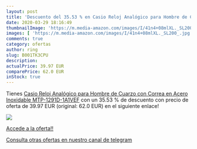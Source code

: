 ```yaml
---
layout: post
title: 'Descuento del 35.53 % en Casio Reloj Analógico para Hombre de Cua'
date: 2020-03-29 18:16:49
thumbnailImage: 'https://m.media-amazon.com/images/I/41n4+08mlXL._SL200_.jpg'
images: [ 'https://m.media-amazon.com/images/I/41n4+08mlXL._SL200_.jpg' ]
comments: true
category: ofertas
author: ring
slug: B001TK3CPU
description:
actualPrice: 39.97 EUR
comparePrice: 62.0 EUR
inStock: true
---
```


Tienes [Casio Reloj Analógico para Hombre de Cuarzo con Correa en Acero Inoxidable MTP-1291D-1A1VEF](https://www.amazon.com/dp/B001TK3CPU/?tag=redken08-20) con un 35.53 % de descuento con precio de oferta de 39.97 EUR (original: 62.0 EUR) en el siguiente enlace!

[![](https://m.media-amazon.com/images/I/41n4+08mlXL._SL200_.jpg)](https://www.amazon.com/dp/B001TK3CPU/?tag=redken08-20)

[Accede a la oferta!!](https://www.amazon.com/dp/B001TK3CPU/?tag=redken08-20)

[Consulta otras ofertas en nuestro canal de telegram](https://t.me/s/ofertas25)
